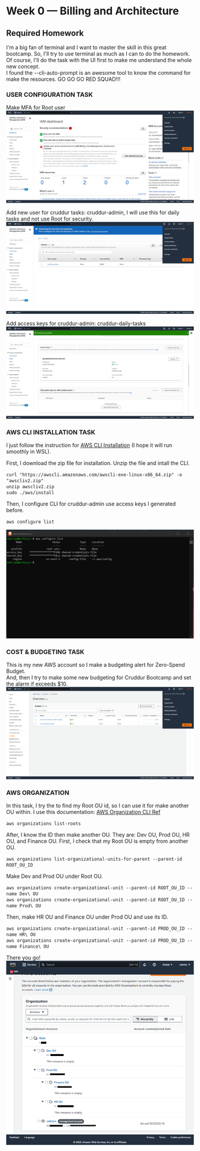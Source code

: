 # Week 0 — Billing and Architecture
## Required Homework

I'm a big fan of terminal and I want to master the skill in this great bootcamp. So, I'll try to use terminal as much as I can to do the homework. <br>
Of course, I'll do the task with the UI first to make me understand the whole new concept. <br>
I found the --cli-auto-prompt is an awesome tool to know the command for make the resources. 
GO GO GO RED SQUAD!!!

### USER CONFIGURATION TASK

Make MFA for Root user
![Activate the MFA for Root](https://github.com/nikofebrianur/aws-bootcamp-cruddur-2023/blob/main/journal/assets/week-0/root-mfa-active.png)

Add new user for cruddur tasks: cruddur-admin, I will use this for daily tasks and not use Root for security.
![Make a new user](https://github.com/nikofebrianur/aws-bootcamp-cruddur-2023/blob/main/journal/assets/week-0/new%20user%20for%20cruddur%20tasks.png)

Add access keys for cruddur-admin: cruddur-daily-tasks
![Access keys for the new user](https://github.com/nikofebrianur/aws-bootcamp-cruddur-2023/blob/main/journal/assets/week-0/access%20keys%20for%20cruddur%20admin.png)

### AWS CLI INSTALLATION TASK
I just follow the instruction for [AWS CLI Installation](https://docs.aws.amazon.com/cli/latest/userguide/getting-started-install.html) (I hope it will run smoothly in WSL).<br>

First, I download the zip file for installation. Unzip the file and intall the CLI.
```
curl "https://awscli.amazonaws.com/awscli-exe-linux-x86_64.zip" -o "awscliv2.zip"
unzip awscliv2.zip
sudo ./aws/install
```

Then, I configure CLI for cruddur-admin use access keys I generated before.
```
aws configure list
```
![pow confifure cli](https://github.com/nikofebrianur/aws-bootcamp-cruddur-2023/blob/main/journal/assets/week-0/aws%20configure%20list.png)

### COST & BUDGETING TASK
This is my new AWS account so I make a budgeting alert for Zero-Spend Budget.<br>
And, then I try to make some new budgeting for Cruddur Bootcamp and set the alarm if exceeds $10.
![Make budgeting](https://github.com/nikofebrianur/aws-bootcamp-cruddur-2023/blob/main/journal/assets/week-0/make%20budgets.png)

### AWS ORGANIZATION
In this task, I try the to find my Root OU id, so I can use it for make another OU within. I use this documentation: [AWS Organization CLI Ref](https://docs.aws.amazon.com/cli/latest/reference/organizations/index.html)
```
aws organizations list-roots
```
After, I know the ID then make another OU. They are: Dev OU, Prod OU,  HR OU, and Finance OU. First, I check that my Root OU is empty from another OU. 
```
aws organizations list-organizational-units-for-parent --parent-id ROOT_OU_ID
```
Make Dev and Prod OU under Root OU.
```
aws organizations create-organizational-unit --parent-id ROOT_OU_ID --name Dev\ OU
aws organizations create-organizational-unit --parent-id ROOT_OU_ID --name Prod\ OU
```
Then, make HR OU and Finance OU under Prod OU and use its ID.
```
aws organizations create-organizational-unit --parent-id PROD_OU_ID --name HR\ OU
aws organizations create-organizational-unit --parent-id PROD_OU_ID --name Finance\ OU
```
There you go!
![PoW Make OU with AWS-CLI](https://github.com/nikofebrianur/aws-bootcamp-cruddur-2023/blob/main/journal/assets/week-0/make%20aws%20ou.png)
